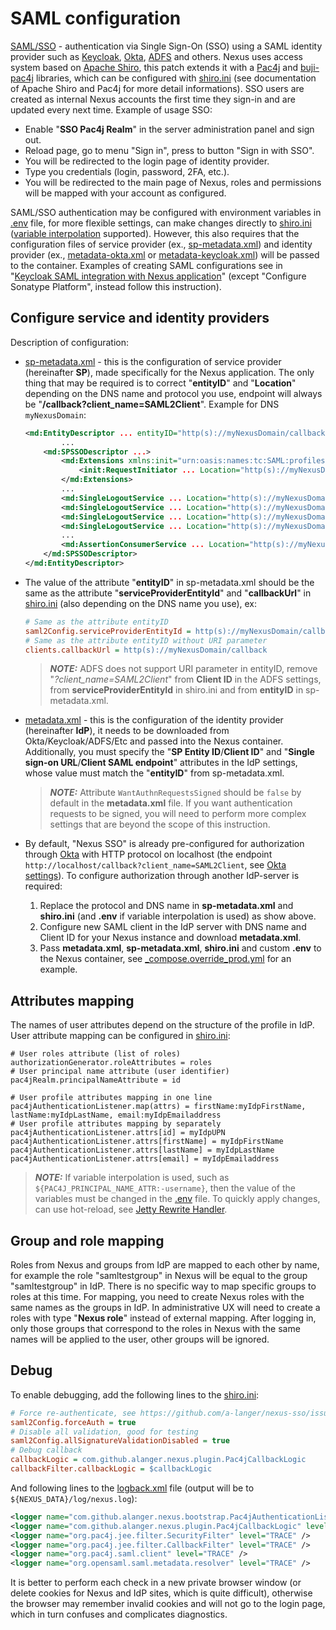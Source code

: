 # SAML configuration

[SAML/SSO][0] - authentication via Single Sign-On (SSO) using a SAML identity provider such as [Keycloak][4], [Okta][5], [ADFS][6] and others. Nexus uses access system based on [Apache Shiro][1], this patch extends it with a [Pac4j][3] and [buji-pac4j][2] libraries, which can be configured with [shiro.ini](../nexus-pac4j-plugin/src/main/config/shiro.ini) (see documentation of Apache Shiro and Pac4j for more detail informations). SSO users are created as internal Nexus accounts the first time they sign-in and are updated every next time. Example of usage SSO:

* Enable "**SSO Pac4j Realm**" in the server administration panel and sign out.
* Reload page, go to menu "Sign in", press to button "Sign in with SSO".
* You will be redirected to the login page of identity provider.
* Type you credentials (login, password, 2FA, etc.).
* You will be redirected to the main page of Nexus, roles and permissions will be mapped with your account as configured.

SAML/SSO authentication may be configured with environment variables in [.env](../.env) file, for more flexible settings, can make changes directly to [shiro.ini](../nexus-pac4j-plugin/src/main/config/shiro.ini) ([variable interpolation][8] supported). However, this also requires that the configuration files of service provider (ex., [sp-metadata.xml](../nexus-pac4j-plugin/src/main/config/sp-metadata.xml)) and identity provider (ex., [metadata-okta.xml](../nexus-pac4j-plugin/src/main/config/metadata.xml) or [metadata-keycloak.xml](../nexus-pac4j-plugin/src/main/config/metadata-keycloak.xml)) will be passed to the container. Examples of creating SAML configurations see in "[Keycloak SAML integration with Nexus application][7]" (except "Configure Sonatype Platform", instead follow this instruction).

## Configure service and identity providers

Description of configuration:

* [sp-metadata.xml](../nexus-pac4j-plugin/src/main/config/sp-metadata.xml) - this is the configuration of service provider (hereinafter **SP**), made specifically for the Nexus application. The only thing that may be required is to correct "**entityID**" and "**Location**" depending on the DNS name and protocol you use, endpoint will always be "**/callback?client_name=SAML2Client**". Example for DNS `myNexusDomain`:

    ```xml
    <md:EntityDescriptor ... entityID="http(s)://myNexusDomain/callback?client_name=SAML2Client" validUntil="2042-03-17T05:02:50.999Z">
            ...
        <md:SPSSODescriptor ...>
            <md:Extensions xmlns:init="urn:oasis:names:tc:SAML:profiles:SSO:request-init">
                <init:RequestInitiator ... Location="http(s)://myNexusDomain/callback?client_name=SAML2Client"/>
            </md:Extensions>
            ...
            <md:SingleLogoutService ... Location="http(s)://myNexusDomain/callback?client_name=SAML2Client&amp;logoutendpoint=true"/>
            <md:SingleLogoutService ... Location="http(s)://myNexusDomain/callback?client_name=SAML2Client&amp;logoutendpoint=true"/>
            <md:SingleLogoutService ... Location="http(s)://myNexusDomain/callback?client_name=SAML2Client&amp;logoutendpoint=true"/>
            <md:SingleLogoutService ... Location="http(s)://myNexusDomain/callback?client_name=SAML2Client&amp;logoutendpoint=true"/>
            ...
            <md:AssertionConsumerService ... Location="http(s)://myNexusDomain/callback?client_name=SAML2Client" index="0"/>
        </md:SPSSODescriptor>
    </md:EntityDescriptor>
    ```

* The value of the attribute "**entityID**" in sp-metadata.xml should be the same as the attribute "**serviceProviderEntityId**" and "**callbackUrl**" in [shiro.ini](../nexus-pac4j-plugin/src/main/config/shiro.ini) (also depending on the DNS name you use), ex:

    ```ini
    # Same as the attribute entityID
    saml2Config.serviceProviderEntityId = http(s)://myNexusDomain/callback?client_name=SAML2Client
    # Same as the attribute entityID without URI parameter
    clients.callbackUrl = http(s)://myNexusDomain/callback
    ```

    > **_NOTE:_** ADFS does not support URI parameter in entityID, remove "_?client_name=SAML2Client_" from **Client ID** in the ADFS settings, from **serviceProviderEntityId** in shiro.ini and from **entityID** in sp-metadata.xml.

* [metadata.xml](../nexus-pac4j-plugin/src/main/config/metadata.xml) - this is the configuration of the identity provider (hereinafter **IdP**), it needs to be downloaded from Okta/Keycloak/ADFS/Etc and passed into the Nexus container. Additionally, you must specify the "**SP Entity ID**/**Client ID**" and "**Single sign-on URL**/**Client SAML endpoint**" attributes in the IdP settings, whose value must match the "**entityID**" from sp-metadata.xml.

    > **_NOTE:_** Attribute `WantAuthnRequestsSigned` should be `false` by default in the **metadata.xml** file. If you want authentication requests to be signed, you will need to perform more complex settings that are beyond the scope of this instruction.

* By default, "Nexus SSO" is already pre-configured for authorization through [Okta](https://www.okta.com/) with HTTP protocol on localhost (the endpoint `http://localhost/callback?client_name=SAML2Client`, see [Okta settings](./Okta-Nexus-SAML.png)). To configure authorization through another IdP-server is required:
    1. Replace the protocol and DNS name in **sp-metadata.xml** and **shiro.ini** (and **.env** if variable interpolation is used) as show above.
    2. Configure new SAML client in the IdP server with DNS name and Client ID for your Nexus instance and download **metadata.xml**.
    3. Pass **metadata.xml**, **sp-metadata.xml**, **shiro.ini** and custom **.env** to the Nexus container, see [_compose.override_prod.yml](../_compose.override_prod.yml) for an example.

## Attributes mapping

The names of user attributes depend on the structure of the profile in IdP. User attribute mapping can be configured in [shiro.ini](../nexus-pac4j-plugin/src/main/config/shiro.ini):

```properties
# User roles attribute (list of roles)
authorizationGenerator.roleAttributes = roles
# User principal name attribute (user identifier)
pac4jRealm.principalNameAttribute = id

# User profile attributes mapping in one line
pac4jAuthenticationListener.map(attrs) = firstName:myIdpFirstName, lastName:myIdpLastName, email:myIdpEmailaddress
# User profile attributes mapping by separately
pac4jAuthenticationListener.attrs[id] = myIdpUPN
pac4jAuthenticationListener.attrs[firstName] = myIdpFirstName
pac4jAuthenticationListener.attrs[lastName] = myIdpLastName
pac4jAuthenticationListener.attrs[email] = myIdpEmailaddress
```

> **_NOTE:_** If variable interpolation is used, such as `${PAC4J_PRINCIPAL_NAME_ATTR:-username}`, then the value of the variables must be changed in the [.env](../.env) file. To quickly apply changes, can use hot-reload, see [Jetty Rewrite Handler](./Patch.md#jetty-rewrite-handler).

## Group and role mapping

Roles from Nexus and groups from IdP are mapped to each other by name, for example the role "samltestgroup" in Nexus will be equal to the group "samltestgroup" in IdP. There is no specific way to map specific groups to roles at this time. For mapping, you need to create Nexus roles with the same names as the groups in IdP. In administrative UX will need to create a roles with type "**Nexus role**" instead of external mapping. After logging in, only those groups that correspond to the roles in Nexus with the same names will be applied to the user, other groups will be ignored.

## Debug

To enable debugging, add the following lines to the [shiro.ini](../nexus-pac4j-plugin/src/main/config/shiro.ini):

```ini
# Force re-authenticate, see https://github.com/a-langer/nexus-sso/issues/11
saml2Config.forceAuth = true
# Disable all validation, good for testing
saml2Config.allSignatureValidationDisabled = true
# Debug callback
callbackLogic = com.github.alanger.nexus.plugin.Pac4jCallbackLogic
callbackFilter.callbackLogic = $callbackLogic
```

And following lines to the [logback.xml](../etc/logback/logback.xml) file (output will be to `${NEXUS_DATA}/log/nexus.log`):

```xml
<logger name="com.github.alanger.nexus.bootstrap.Pac4jAuthenticationListener" level="TRACE" />
<logger name="com.github.alanger.nexus.plugin.Pac4jCallbackLogic" level="TRACE" />
<logger name="org.pac4j.jee.filter.SecurityFilter" level="TRACE" />
<logger name="org.pac4j.jee.filter.CallbackFilter" level="TRACE" />
<logger name="org.pac4j.saml.client" level="TRACE" />
<logger name="org.opensaml.saml.metadata.resolver" level="TRACE" />
```

It is better to perform each check in a new private browser window (or delete cookies for Nexus and IdP sites, which is quite difficult), otherwise the browser may remember invalid cookies and will not go to the login page, which in turn confuses and complicates diagnostics.

[0]: https://help.sonatype.com/en/saml.html "Nexus PRO SAML"
[1]: https://shiro.apache.org/web.html "Shiro security framework"
[2]: https://github.com/bujiio/buji-pac4j "Bridge from Pac4j to Shiro"
[3]: https://www.pac4j.org/docs/clients/saml.html "Pac4j security framework"
[4]: https://www.keycloak.org/docs/latest/server_admin/#assembly-managing-clients_server_administration_guide "Keycloak SAML"
[5]: https://developer.okta.com/docs/concepts/saml/#enabling-saml-for-everyone-vs-a-subset-of-users "Okta SAML"
[6]: https://docs.microsoft.com/en-us/power-apps/maker/portals/configure/configure-saml2-settings "ADFS SAML"
[7]: https://support.sonatype.com/hc/en-us/articles/1500000976522-Keycloak-SAML-integration-with-Nexus-Applications "Keycloak-SAML + Nexus"
[8]: https://commons.apache.org/proper/commons-text/apidocs/org/apache/commons/text/StringSubstitutor.html "Variable interpolation"
